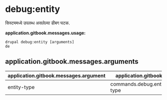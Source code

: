 # debug:entity
सिस्टममध्ये उपलब्ध असलेल्या डीबग घटक.

**application.gitbook.messages.usage:**
```
drupal debug:entity [arguments]
de
```

## application.gitbook.messages.arguments
application.gitbook.messages.argument | application.gitbook.messages.details
---------|-------------
entity-type | commands.debug.entity.arguments.entity-type
